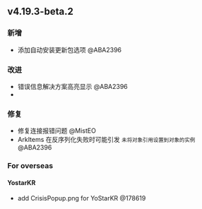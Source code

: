 ## v4.19.3-beta.2

### 新增

- 添加自动安装更新包选项 @ABA2396

### 改进

- 错误信息解决方案高亮显示 @ABA2396
- 
### 修复

- 修复连接报错问题 @MistEO
- ArkItems 在反序列化失败时可能引发 `未将对象引用设置到对象的实例` @ABA2396

### For overseas

#### YostarKR

- add CrisisPopup.png for YoStarKR @178619
